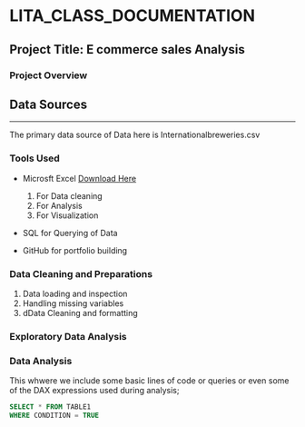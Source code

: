 # LITA_CLASS_DOCUMENTATION

## Project Title: E commerce sales Analysis

### Project Overview


## Data Sources
---
The primary data source of Data  here is Internationalbreweries.csv

### Tools Used
- Microsft Excel [Download Here](https://www.microsoft.com)
  
   1. For Data cleaning
   2. For Analysis
   3. For  Visualization
- SQL for Querying of Data
- GitHub for portfolio building

### Data Cleaning and Preparations

1. Data loading and inspection
2. Handling missing variables
3. dData Cleaning and formatting

### Exploratory Data Analysis



### Data Analysis
This whwere we include some basic lines of code or queries or even some of the DAX expressions used during analysis;
```SQL
SELECT * FROM TABLE1
WHERE CONDITION = TRUE
```
